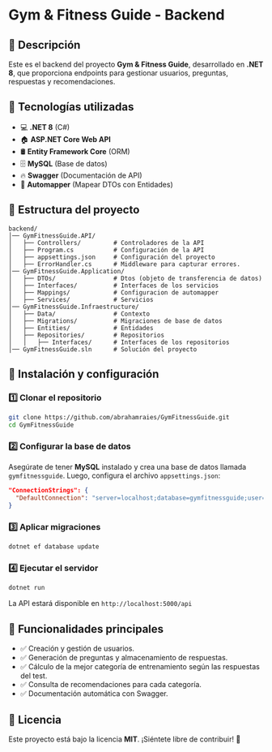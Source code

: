 # Gym & Fitness Guide - Backend

## 📌 Descripción
Este es el backend del proyecto **Gym & Fitness Guide**, desarrollado en **.NET 8**, que proporciona endpoints para gestionar usuarios, preguntas, respuestas y recomendaciones.

## 🚀 Tecnologías utilizadas
- 💻 **.NET 8** (C#)
- 🏠 **ASP.NET Core Web API**
- 🛢 **Entity Framework Core** (ORM)
- 🗄 **MySQL** (Base de datos)
- 🔥 **Swagger** (Documentación de API)
- 🔄 **Automapper** (Mapear DTOs con Entidades)

## 📂 Estructura del proyecto
```
backend/
│── GymFitnessGuide.API/
│   ├── Controllers/         # Controladores de la API
│   ├── Program.cs           # Configuración de la API
│   ├── appsettings.json     # Configuración del proyecto
│   ├── ErrorHandler.cs      # Middleware para capturar errores.
│── GymFitnessGuide.Application/
│   ├── DTOs/                # Dtos (objeto de transferencia de datos)
│   ├── Interfaces/          # Interfaces de los servicios
│   ├── Mappings/            # Configuracion de automapper
│   ├── Services/            # Servicios
│── GymFitnessGuide.Infraestructure/
│   ├── Data/                # Contexto
│   ├── Migrations/          # Migraciones de base de datos
│   ├── Entities/            # Entidades
│   ├── Repositories/        # Repositorios
│   │   ├── Interfaces/      # Interfaces de los repositorios
│── GymFitnessGuide.sln      # Solución del proyecto
```

## 🔧 Instalación y configuración
### 1️⃣ Clonar el repositorio
```sh
git clone https://github.com/abrahamraies/GymFitnessGuide.git
cd GymFitnessGuide
```

### 2️⃣ Configurar la base de datos
Asegúrate de tener **MySQL** instalado y crea una base de datos llamada `gymfitnessguide`. Luego, configura el archivo `appsettings.json`:
```json
"ConnectionStrings": {
  "DefaultConnection": "server=localhost;database=gymfitnessguide;user=root;password=tu_contraseña"
}
```

### 3️⃣ Aplicar migraciones
```sh
dotnet ef database update
```

### 4️⃣ Ejecutar el servidor
```sh
dotnet run
```

La API estará disponible en `http://localhost:5000/api`

## 📌 Funcionalidades principales
- ✅ Creación y gestión de usuarios.
- ✅ Generación de preguntas y almacenamiento de respuestas.
- ✅ Cálculo de la mejor categoría de entrenamiento según las respuestas del test.
- ✅ Consulta de recomendaciones para cada categoría.
- ✅ Documentación automática con Swagger.

## 📄 Licencia
Este proyecto está bajo la licencia **MIT**. ¡Siéntete libre de contribuir! 🎉
